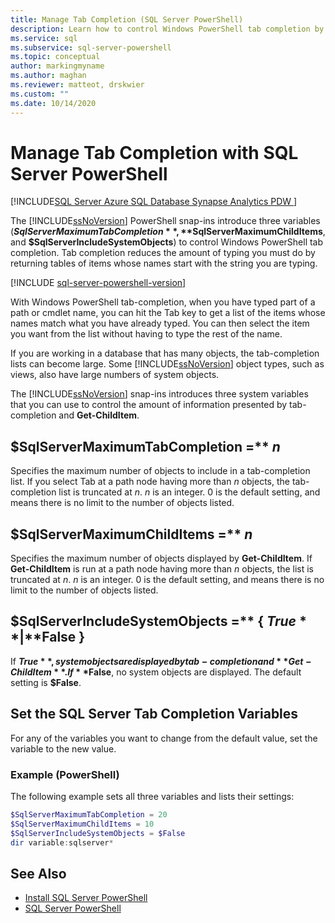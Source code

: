 ```yaml
---
title: Manage Tab Completion (SQL Server PowerShell)
description: Learn how to control Windows PowerShell tab completion by making proper use of three variables in the SQL Server PowerShell modules.
ms.service: sql
ms.subservice: sql-server-powershell
ms.topic: conceptual
author: markingmyname
ms.author: maghan
ms.reviewer: matteot, drskwier
ms.custom: ""
ms.date: 10/14/2020
---
```


# Manage Tab Completion with SQL Server PowerShell

[!INCLUDE[SQL Server Azure SQL Database Synapse Analytics PDW ](../includes/applies-to-version/sql-asdb-asdbmi-asa-pdw.md)]

The [!INCLUDE[ssNoVersion](../includes/ssnoversion-md.md)] PowerShell snap-ins introduce three variables (**$SqlServerMaximumTabCompletion**, **$SqlServerMaximumChildItems**, and **$SqlServerIncludeSystemObjects**) to control Windows PowerShell tab completion. Tab completion reduces the amount of typing you must do by returning tables of items whose names start with the string you are typing.  

[!INCLUDE [sql-server-powershell-version](../includes/sql-server-powershell-version.md)]

With Windows PowerShell tab-completion, when you have typed part of a path or cmdlet name, you can hit the Tab key to get a list of the items whose names match what you have already typed. You can then select the item you want from the list without having to type the rest of the name.  

If you are working in a database that has many objects, the tab-completion lists can become large. Some [!INCLUDE[ssNoVersion](../includes/ssnoversion-md.md)] object types, such as views, also have large numbers of system objects.  

The [!INCLUDE[ssNoVersion](../includes/ssnoversion-md.md)] snap-ins introduces three system variables that you can use to control the amount of information presented by tab-completion and **Get-ChildItem**.

## $SqlServerMaximumTabCompletion =** *n*

Specifies the maximum number of objects to include in a tab-completion list. If you select Tab at a path node having more than *n* objects, the tab-completion list is truncated at *n*. *n* is an integer. 0 is the default setting, and means there is no limit to the number of objects listed.  

## $SqlServerMaximumChildItems =** *n*

Specifies the maximum number of objects displayed by **Get-ChildItem**. If **Get-ChildItem** is run at a path node having more than *n* objects, the list is truncated at *n*. *n* is an integer. 0 is the default setting, and means there is no limit to the number of objects listed.  

## $SqlServerIncludeSystemObjects =** { **$True** | **$False** }

If **$True**, system objects are displayed by tab-completion and **Get-ChildItem**. If **$False**, no system objects are displayed. The default setting is **$False**.  

## Set the SQL Server Tab Completion Variables

For any of the variables you want to change from the default value, set the variable to the new value.  

### Example (PowerShell)

The following example sets all three variables and lists their settings:  

```powershell
$SqlServerMaximumTabCompletion = 20  
$SqlServerMaximumChildItems = 10  
$SqlServerIncludeSystemObjects = $False  
dir variable:sqlserver*  
```

## See Also

- [Install SQL Server PowerShell](download-sql-server-ps-module.md)
- [SQL Server PowerShell](sql-server-powershell.md)